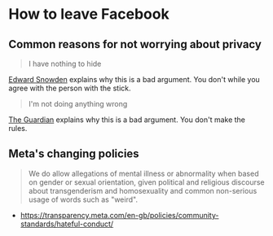 # How to leave Facebook

## Common reasons for not worrying about privacy

> I have nothing to hide

[Edward Snowden](https://www.youtube.com/watch?v=pcSlowAhvUk) explains why this is a bad argument. You don't while you agree with the person with the stick.

> I'm not doing anything wrong

[The Guardian](https://www.theguardian.com/world/2013/sep/05/nsa-gchq-encryption-codes-security) explains why this is a bad argument. You don't make the rules.

## Meta's changing policies

> We do allow allegations of mental illness or abnormality when based on gender or sexual orientation, given political and religious discourse about transgenderism and homosexuality and common non-serious usage of words such as "weird".

- https://transparency.meta.com/en-gb/policies/community-standards/hateful-conduct/

